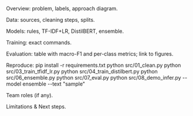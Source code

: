 Overview: problem, labels, approach diagram.

Data: sources, cleaning steps, splits.

Models: rules, TF-IDF+LR, DistilBERT, ensemble.

Training: exact commands.

Evaluation: table with macro-F1 and per-class metrics; link to figures.

Reproduce:
    pip install -r requirements.txt
    python src/01_clean.py
    python src/03_train_tfidf_lr.py
    python src/04_train_distilbert.py
    python src/06_ensemble.py
    python src/07_eval.py
    python src/08_demo_infer.py --model ensemble --text "sample"

Team roles (if any).

Limitations & Next steps.